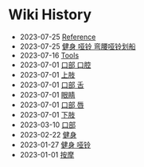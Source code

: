 # Wiki History

- 2023-07-25        [Reference](/0014_Reference)
- 2023-07-25        [健身 哑铃 弯腰哑铃划船](/0015_健身_哑铃_弯腰哑铃划船)
- 2023-07-16        [Tools](/0013_Tools)
- 2023-07-01        [口部 口腔](/0009_口部_口腔)
- 2023-07-01        [上肢](/0010_上肢)
- 2023-07-01        [口部 舌](/0007_口部_舌)
- 2023-07-01        [眼睛](/0012_眼睛)
- 2023-07-01        [口部 唇](/0008_口部_唇)
- 2023-07-01        [下肢](/0011_下肢)
- 2023-03-10        [口部](/0006_口部)
- 2023-02-22        [健身](/0005_健身)
- 2023-01-27        [健身 哑铃](/0004_健身_哑铃)
- 2023-01-01        [按摩](/0003_按摩)
